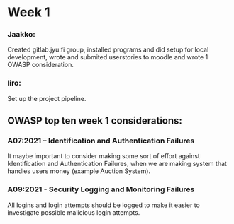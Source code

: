 # Week 1

### Jaakko: 
Created gitlab.jyu.fi group, installed programs and did setup 
for local development, wrote and submited userstories to moodle and wrote 1 
OWASP consideration.

### Iiro:
Set up the project pipeline.

## OWASP top ten week 1 considerations:

### A07:2021 – Identification and Authentication Failures
It maybe important to consider making some sort of effort against 
Identification and Authentication Failures, when we are making system that
handles users money (example Auction System).

### A09:2021 - Security Logging and Monitoring Failures
All logins and login attempts should be logged to make it easier to investigate possible malicious login attempts.
